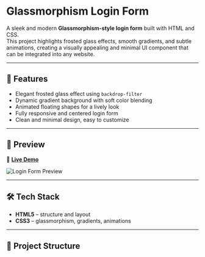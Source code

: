 # Glassmorphism Login Form  

A sleek and modern **Glassmorphism-style login form** built with HTML and CSS.  
This project highlights frosted glass effects, smooth gradients, and subtle animations, creating a visually appealing and minimal UI component that can be integrated into any website.  

---

## 🚀 Features  
- Elegant frosted glass effect using `backdrop-filter`  
- Dynamic gradient background with soft color blending  
- Animated floating shapes for a lively look  
- Fully responsive and centered login form  
- Clean and minimal design, easy to customize  

---

## 📸 Preview  
🔗 **[Live Demo](https://glassmorphism-login-form-rho.vercel.app/)**  

![Login Form Preview](./screenshot.png)  

---

## 🛠️ Tech Stack  
- **HTML5** – structure and layout  
- **CSS3** – glassmorphism, gradients, animations  

---

## 📂 Project Structure  
